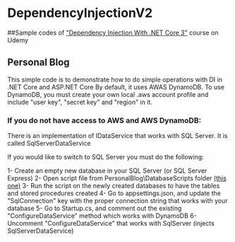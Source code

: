 # DependencyInjectionV2
##Sample codes of ["Dependency Injection With .NET Core 3"](https://www.udemy.com/dependency-injection-in-net-core-2-and-aspnet-core-2/?couponCode=REFLECTIONINCRS) course on Udemy

## Personal Blog
This simple code is to demonstrate how to do simple operations with DI in .NET Core and ASP.NET Core
By default, it uses AWAS DynamoDB. To use DynamoDB, you must create your own local .aws account profile and include "user key", "secret key" and "region" in it.

### If you do not have access to AWS and AWS DynamoDB:
There is an implementation of IDataService that works with SQL Server. It is called SqlServerDataService

If you would like to switch to SQL Server you must do the following:

1- Create an empty new database in your SQL Server (or SQL Server Express)
2- Open script file from PersonalBlog\DatabaseScripts folder [(this one)](https://github.com/aussiearef/DependencyInjectionV2/blob/master/PersonalBlog/DatabaseScripts/Create_All_Objects.sql)
3- Run the script on the newly created databases to have the tables and stored procedures created
4- Go to appsettings.json, and update the "SqlConnection" key with the proper connection string that works with your database
5- Go to Startup.cs, and comment out the existing "ConfigureDataService" method which works with DynamoDB
6- Uncomment "ConfigureDataService" that works with SqlServer (injects SqlServerDataService)
